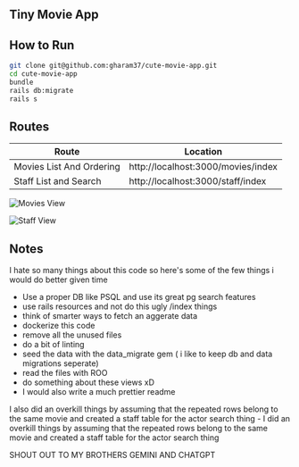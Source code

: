 ## Tiny Movie App

## How to Run

```sh
git clone git@github.com:gharam37/cute-movie-app.git
cd cute-movie-app
bundle
rails db:migrate
rails s


```

## Routes

| Route                    | Location                           |
| ------------------------ | ---------------------------------- |
| Movies List And Ordering | http://localhost:3000/movies/index |
| Staff List and Search    | http://localhost:3000/staff/index  |

![Movies View](https://github.com/gharam37/cute-movie-app/assets/25537073/c53353ea-f135-4bcb-837a-b76ca8c2af58)



![Staff View](https://github.com/gharam37/cute-movie-app/assets/25537073/fe92a296-4e1c-48d6-b34e-bcbcf5f05da0)


## Notes

I hate so many things about this code so here's some of the few things i would do better given time

- Use a proper DB like PSQL and use its great pg search features
- use rails resources and not do this ugly /index things
- think of smarter ways to fetch an aggerate data
- dockerize this code
- remove all the unused files
- do a bit of linting
- seed the data with the data_migrate gem ( i like to keep db and data migrations seperate)
- read the files with ROO
- do something about these views xD
- I would also write a much prettier readme

I also did an overkill things by assuming that the repeated rows belong to the same movie and created a staff table for the actor search thing - I did an overkill things by assuming that the repeated rows belong to the same movie and created a staff table for the actor search thing


SHOUT OUT TO MY BROTHERS GEMINI AND CHATGPT
